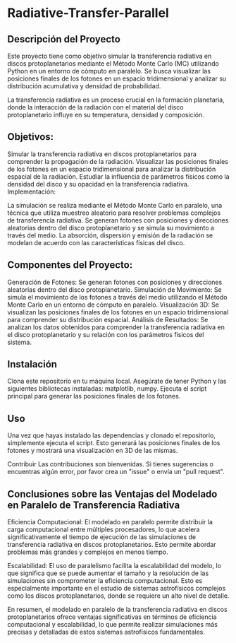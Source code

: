 # Radiative-Transfer-Parallel
## Descripción del Proyecto
Este proyecto tiene como objetivo simular la transferencia radiativa en discos protoplanetarios mediante el Método Monte Carlo (MC) utilizando Python en un entorno de cómputo en paralelo. Se busca visualizar las posiciones finales de los fotones en un espacio tridimensional y analizar su distribución acumulativa y densidad de probabilidad.

La transferencia radiativa es un proceso crucial en la formación planetaria, donde la interacción de la radiación con el material del disco protoplanetario influye en su temperatura, densidad y composición.

## Objetivos:

Simular la transferencia radiativa en discos protoplanetarios para comprender la propagación de la radiación.
Visualizar las posiciones finales de los fotones en un espacio tridimensional para analizar la distribución espacial de la radiación.
Estudiar la influencia de parámetros físicos como la densidad del disco y su opacidad en la transferencia radiativa.
Implementación:

La simulación se realiza mediante el Método Monte Carlo en paralelo, una técnica que utiliza muestreo aleatorio para resolver problemas complejos de transferencia radiativa. Se generan fotones con posiciones y direcciones aleatorias dentro del disco protoplanetario y se simula su movimiento a través del medio. La absorción, dispersión y emisión de la radiación se modelan de acuerdo con las características físicas del disco.

## Componentes del Proyecto:

Generación de Fotones: Se generan fotones con posiciones y direcciones aleatorias dentro del disco protoplanetario.
Simulación de Movimiento: Se simula el movimiento de los fotones a través del medio utilizando el Método Monte Carlo en un entorno de cómputo en paralelo.
Visualización 3D: Se visualizan las posiciones finales de los fotones en un espacio tridimensional para comprender su distribución espacial.
Análisis de Resultados: Se analizan los datos obtenidos para comprender la transferencia radiativa en el disco protoplanetario y su relación con los parámetros físicos del sistema.

## Instalación

Clona este repositorio en tu máquina local.
Asegúrate de tener Python y las siguientes bibliotecas instaladas: matplotlib, numpy.
Ejecuta el script principal para generar las posiciones finales de los fotones.

## Uso
Una vez que hayas instalado las dependencias y clonado el repositorio, simplemente ejecuta el script. Esto generará las posiciones finales de los fotones y mostrará una visualización en 3D de las mismas.

Contribuir
Las contribuciones son bienvenidas. Si tienes sugerencias o encuentras algún error, por favor crea un "issue" o envía un "pull request".

## Conclusiones sobre las Ventajas del Modelado en Paralelo de Transferencia Radiativa

Eficiencia Computacional: El modelado en paralelo permite distribuir la carga computacional entre múltiples procesadores, lo que acelera significativamente el tiempo de ejecución de las simulaciones de transferencia radiativa en discos protoplanetarios. Esto permite abordar problemas más grandes y complejos en menos tiempo.

Escalabilidad: El uso de paralelismo facilita la escalabilidad del modelo, lo que significa que se puede aumentar el tamaño y la resolución de las simulaciones sin comprometer la eficiencia computacional. Esto es especialmente importante en el estudio de sistemas astrofísicos complejos como los discos protoplanetarios, donde se requiere un alto nivel de detalle.

En resumen, el modelado en paralelo de la transferencia radiativa en discos protoplanetarios ofrece ventajas significativas en términos de eficiencia computacional y escalabilidad, lo que permite realizar simulaciones más precisas y detalladas de estos sistemas astrofísicos fundamentales.
